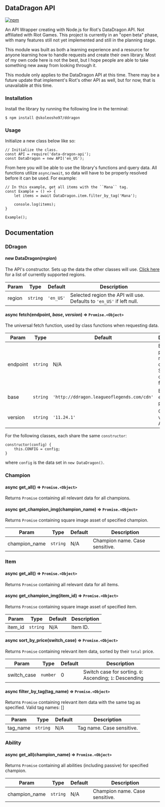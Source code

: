 ## DataDragon API
<div align="left">
	<p>
		<a href="https://www.npmjs.com/package/@skoleosho97/ddragon"><img src="https://img.shields.io/badge/npm-0.1.0-orange?style=flat-square&logo=appveyor" alt="npm" /></a>
	</p>
</div>
An API Wrapper creating with Node.js for Riot's DataDragon API. Not affiliated with Riot Games. This project is currently in an "open beta" phase, with many features still not yet implemented and still in the planning stage.

This module was built as both a learning experience and a resource for anyone learning how to handle requests and create their own library. Most of my own code here is not the best, but I hope people are able to take something new away from looking through it.

This module only applies to the DataDragon API at this time. There may be a future update that implement's Riot's other API as well, but for now, that is unavailable at this time.

### Installation
Install the library by running the following line in the terminal:

    $ npm install @skoleosho97/ddragon

### Usage
Initialize a new class below like so:

    // Initialize the class.
    const API = require('data-dragon-api');
    const DataDragon = new API('en_US');

From here you will be able to use the library's functions and query data. All functions utilize ``async/await``, so data will have to be properly resolved before it can be used. For example:

    // In this example, get all items with the ``Mana`` tag.
    const Example = () => {
        let items = await DataDragon.item.filter_by_tag('Mana');

        console.log(items);
    }

    Example();

## Documentation

### DDragon

#### new DataDragon(*region*)
The API's constructor. Sets up the data the other classes will use.
[Click here](https://developer.riotgames.com/docs/lol#data-dragon_regions) for a list of currently
supported regions.

| Param | Type | Default | Description
| --- | --- | --- | --- |
| region | <code>string</code> | ``'en_US'`` | Selected region the API will use. Defaults to ``'en_US'`` if left null.

#### async fetch(endpoint, *base*, *version*) => <code>Promise.&lt;Object&gt;</code>
The universal fetch function, used by class functions when requesting data.

| Param | Type | Default | Description
| --- | --- | --- | --- |
| endpoint | <code>string</code> | N/A | Endpoint path to request data from. Set by class functions.
| base | <code>string</code> | ``'http://ddragon.leagueoflegends.com/cdn'`` | Base endpoint path.
| version | <code>string</code> | ``'11.24.1'`` | Current version of API.


For the following classes, each share the same ``constructor``:

    constructor(config) {
        this.CONFIG = config;
    }

where ``config`` is the data set in ``new DataDragon()``.

### Champion

#### async get_all() => <code>Promise.&lt;Object&gt;</code>
Returns ``Promise`` containing all relevant data for all champions.

#### async get_champion_img(champion_name) => <code>Promise.&lt;Object&gt;</code>
Returns ``Promise`` containing square image asset of specified champion.

| Param | Type | Default | Description
| --- | --- | --- | --- |
| champion_name | <code>string</code> | N/A | Champion name. Case sensitive.

### Item

#### async get_all() => <code>Promise.&lt;Object&gt;</code>
Returns ``Promise`` containing all relevant data for all items.

#### async get_champion_img(item_id) => <code>Promise.&lt;Object&gt;</code>
Returns ``Promise`` containing square image asset of specified item.

| Param | Type | Default | Description
| --- | --- | --- | --- |
| item_id | <code>string</code> | N/A | Item ID.

#### async sort_by_price(switch_case) => <code>Promise.&lt;Object&gt;</code>
Returns ``Promise`` containing relevant item data, sorted by their ``total`` price.

| Param | Type | Default | Description
| --- | --- | --- | --- |
| switch_case | <code>number</code> | 0 | Switch case for sorting. ``0``: Ascending; ``1``: Descending

#### async filter_by_tag(tag_name) => <code>Promise.&lt;Object&gt;</code>
Returns ``Promise`` containing relevant item data with the same tag as specified.
Valid tag names: []

| Param | Type | Default | Description
| --- | --- | --- | --- |
| tag_name | <code>string</code> | N/A | Tag name. Case sensitive.

### Ability

#### async get_all(champion_name) => <code>Promise.&lt;Object&gt;</code>
Returns ``Promise`` containing all abilities (including passive) for specified champion.

| Param | Type | Default | Description
| --- | --- | --- | --- |
| champion_name | <code>string</code> | N/A | Champion name. Case sensitive.